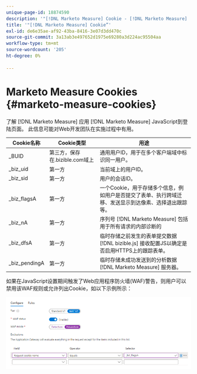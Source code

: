 ```yaml
---
unique-page-id: 18874590
description: '"[!DNL Marketo Measure] Cookie - [!DNL Marketo Measure]  — 产品文档”'
title: '"[!DNL Marketo Measure] Cookie”'
exl-id: de6e35ae-af92-43ba-8416-3e07d3dd470c
source-git-commit: 3a13ab3e497652d1975e69280a3d224ac95504aa
workflow-type: tm+mt
source-wordcount: '205'
ht-degree: 0%

---
```


# Marketo Measure Cookies {#marketo-measure-cookies}

了解 [!DNL Marketo Measure] 应用 [!DNL Marketo Measure] JavaScript到登陆页面。 此信息可能对Web开发团队在实施过程中有用。

| **Cookie名称** | **Cookie类型** | **用途** |
|---|---|---|
| _BUID | 第三方，保存在.bizible.com域上 | 通用用户ID，用于在多个客户端域中标识同一用户。 |
| _biz_uid | 第一方 | 当前域上的用户ID。 |
| _biz_sid | 第一方 | 用户的会话ID。 |
| _biz_flagsA | 第一方 | 一个Cookie，用于存储多个信息，例如用户是否提交了表单、执行跨域迁移、发送显示到达像素、选择退出跟踪等。 |
| _biz_nA | 第一方 | 序列号 [!DNL Marketo Measure] 包括用于所有请求的内部诊断的 |
| _biz_dfsA | 第一方 | 临时存储之前发生的表单提交数据 [!DNL bizible.js] 接收配置JS以确定是否启用HTTPS上的跟踪表单。 |
| _biz_pendingA | 第一方 | 临时存储未成功发送到的分析数据 [!DNL Marketo Measure] 服务器。 |

如果在JavaScript设置期间触发了Web应用程序防火墙(WAF)警告，则用户可以禁用该WAF规则或允许列出Cookie，如以下示例所示：

![](assets/marketo-measure-cookies-1.png)
